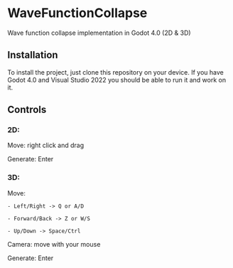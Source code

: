 # WaveFunctionCollapse
Wave function collapse implementation in Godot 4.0 (2D & 3D)

## Installation
To install the project, just clone this repository on your device. If you have Godot 4.0 and Visual Studio 2022 you should be able to run it and work on it.

## Controls
### 2D:

Move: right click and drag

Generate: Enter

### 3D:

Move: 
      
    - Left/Right -> Q or A/D

    - Forward/Back -> Z or W/S
      
    - Up/Down -> Space/Ctrl

Camera: move with your mouse

Generate: Enter
